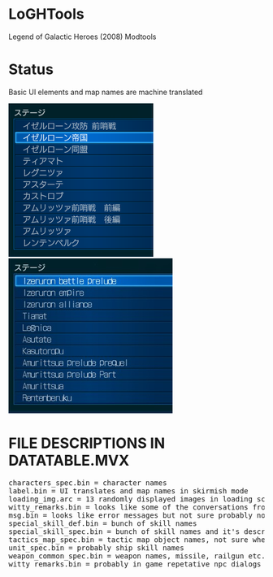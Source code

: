 # LoGHTools
Legend of Galactic Heroes (2008) Modtools

# Status
Basic UI elements and map names are machine translated

![](https://github.com/azisyus/LoGHTools/blob/master/readme_assets/ginei_jp.png)
![](https://github.com/azisyus/LoGHTools/blob/master/readme_assets/ginei_en.jpg)


# FILE DESCRIPTIONS IN DATATABLE.MVX

<pre>characters_spec.bin = character names
label.bin = UI translates and map names in skirmish mode
loading_img.arc = 13 randomly displayed images in loading screen
witty_remarks.bin = looks like some of the conversations from game
msg.bin = looks like error messages but not sure probably nothing to do with ingame
special_skill_def.bin = bunch of skill names
special_skill_spec.bin = bunch of skill names and it's description
tactics_map_spec.bin = tactic map object names, not sure where exactly it is
unit_spec.bin = probably ship skill names
weapon_common_spec.bin = weapon names, missile, railgun etc...
witty_remarks.bin = probably in game repetative npc dialogs</pre>




